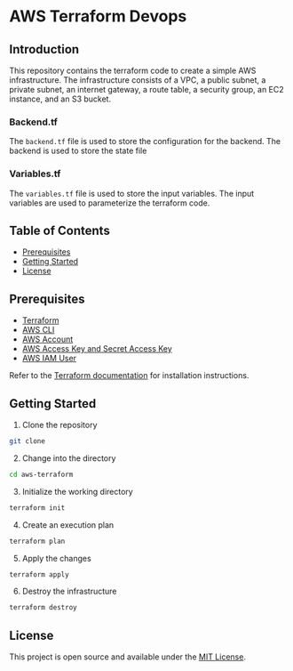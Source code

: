 # AWS Terraform Devops

## Introduction

This repository contains the terraform code to create a simple AWS infrastructure. The infrastructure consists of a VPC, a public subnet, a private subnet, an internet gateway, a route table, a security group, an EC2 instance, and an S3 bucket.

### Backend.tf

The `backend.tf` file is used to store the configuration for the backend. The backend is used to store the state file

### Variables.tf

The `variables.tf` file is used to store the input variables. The input variables are used to parameterize the terraform code.


## Table of Contents

- [Prerequisites](#prerequisites)
- [Getting Started](#getting-started)
- [License](#license)

## Prerequisites

- [Terraform](https://www.terraform.io/downloads.html)
- [AWS CLI](https://aws.amazon.com/cli/)
- [AWS Account](https://aws.amazon.com/)
- [AWS Access Key and Secret Access Key](https://docs.aws.amazon.com/general/latest/gr/aws-sec-cred-types.html#access-keys-and-secret-access-keys)
- [AWS IAM User](https://docs.aws.amazon.com/IAM/latest/UserGuide/id_users.html)

Refer to the [Terraform documentation](https://learn.hashicorp.com/tutorials/terraform/install-cli) for installation instructions.

## Getting Started

1. Clone the repository

```bash
git clone
```

2. Change into the directory

```bash
cd aws-terraform
```

3. Initialize the working directory

```bash
terraform init
```

4. Create an execution plan

```bash
terraform plan
```

5. Apply the changes

```bash
terraform apply
```

6. Destroy the infrastructure

```bash
terraform destroy
```

## License

This project is open source and available under the [MIT License](LICENSE).
